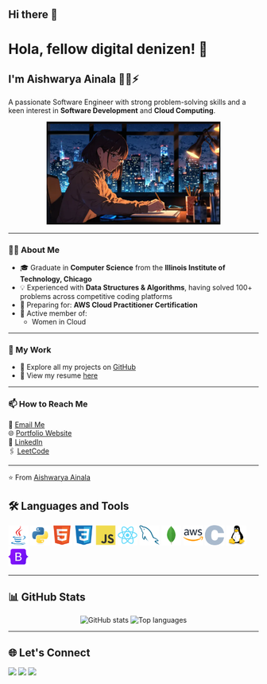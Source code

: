 ## Hi there 👋

# Hola, fellow digital denizen! 👋  

## I'm Aishwarya Ainala 🙋‍♀️⚡  

A passionate Software Engineer with strong problem-solving skills and a keen interest in **Software Development** and **Cloud Computing**.  

<p align="center">
  <img src="https://github.com/ainalaaishwarya3-blip/ainalaaishwarya3-blip/blob/main/githubimg.png"
       alt="Girl coding in front of laptop with city night view"
       width="350" />
</p>


---

### 👩‍💻 About Me
- 🎓 Graduate in **Computer Science** from the **Illinois Institute of Technology, Chicago**  
- 💡 Experienced with **Data Structures & Algorithms**, having solved 100+ problems across competitive coding platforms  
- 🌱 Preparing for: **AWS Cloud Practitioner Certification**  
- 🤝 Active member of: 
  - Women in Cloud  

---

### 📂 My Work
- 🔗 Explore all my projects on [GitHub](https://github.com/ainalaaishwarya3-blip)  
- 📄 View my resume [here](https://aishwaryaainala-portfolio.netlify.app/)  

---

### 📫 How to Reach Me
📧 [Email Me](ainalaaishwarya3@gmail.com)  
🌐 [Portfolio Website](https://aishwaryaainala-portfolio.netlify.app/)  
💼 [LinkedIn](https://www.linkedin.com/in/aishwaryaainala-123abc/)  
🖇 [LeetCode](https://aishwaryaainala-portfolio.netlify.app/)  

---

⭐️ From [Aishwarya Ainala](https://github.com/ainalaaishwarya3-blip)  
## 🛠️ Languages and Tools  

<p align="left">
  <img src="https://raw.githubusercontent.com/devicons/devicon/master/icons/java/java-original.svg" alt="java" width="40" height="40"/>  
  <img src="https://raw.githubusercontent.com/devicons/devicon/master/icons/python/python-original.svg" alt="python" width="40" height="40"/>  
  <img src="https://raw.githubusercontent.com/devicons/devicon/master/icons/html5/html5-original.svg" alt="html5" width="40" height="40"/>  
  <img src="https://raw.githubusercontent.com/devicons/devicon/master/icons/css3/css3-original.svg" alt="css3" width="40" height="40"/>  
  <img src="https://raw.githubusercontent.com/devicons/devicon/master/icons/javascript/javascript-original.svg" alt="javascript" width="40" height="40"/>  
  <img src="https://raw.githubusercontent.com/devicons/devicon/master/icons/react/react-original.svg" alt="react" width="40" height="40"/>  
  <img src="https://raw.githubusercontent.com/devicons/devicon/master/icons/mysql/mysql-original.svg" alt="mysql" width="40" height="40"/>  
  <img src="https://raw.githubusercontent.com/devicons/devicon/master/icons/mongodb/mongodb-original.svg" alt="mongodb" width="40" height="40"/>  
  <img src="https://raw.githubusercontent.com/devicons/devicon/master/icons/amazonwebservices/amazonwebservices-original.svg" alt="aws" width="40" height="40"/>  
  <img src="https://raw.githubusercontent.com/devicons/devicon/master/icons/c/c-original.svg" alt="c" width="40" height="40"/>  
  <img src="https://raw.githubusercontent.com/devicons/devicon/master/icons/linux/linux-original.svg" alt="linux" width="40" height="40"/>  
  <img src="https://raw.githubusercontent.com/devicons/devicon/master/icons/bootstrap/bootstrap-original.svg" alt="bootstrap" width="40" height="40"/>  
</p>  

---

## 📊 GitHub Stats  

<p align="center">
  <img src="https://github-readme-stats.vercel.app/api?username=yourusername&show_icons=true&theme=tokyonight" alt="GitHub stats" height="180"/>
  <img src="https://github-readme-stats.vercel.app/api/top-langs/?username=yourusername&layout=compact&theme=tokyonight" alt="Top languages" height="180"/>
</p>  

---

## 🌐 Let's Connect  

<p align="left">
  <a href="https://www.linkedin.com/in/your-linkedin/"><img src="https://img.icons8.com/color/48/000000/linkedin.png"/></a>
  <a href="https://www.instagram.com/your-instagram/"><img src="https://img.icons8.com/color/48/000000/instagram-new.png"/></a>
  <a href="https://twitter.com/your-twitter"><img src="https://img.icons8.com/color/48/000000/twitter.png"/></a>
</p>


